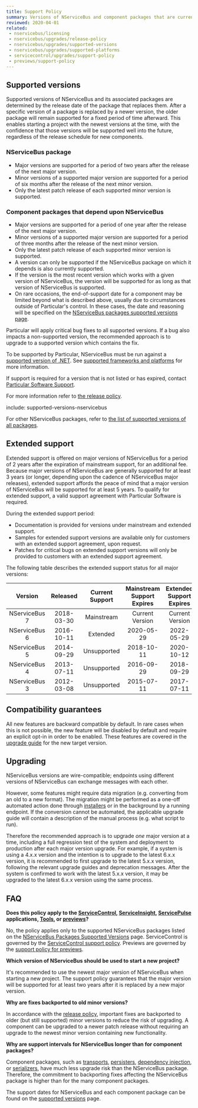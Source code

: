 ```yaml
---
title: Support Policy
summary: Versions of NServiceBus and component packages that are currently supported
reviewed: 2020-04-01
related:
 - nservicebus/licensing
 - nservicebus/upgrades/release-policy
 - nservicebus/upgrades/supported-versions
 - nservicebus/upgrades/supported-platforms
 - servicecontrol/upgrades/support-policy
 - previews/support-policy
---
```


## Supported versions

Supported versions of NServiceBus and its associated packages are determined by the release date of the package that replaces them. After a specific version of a package is replaced by a newer version, the older package will remain supported for a fixed period of time afterward. This enables starting a project with the newest versions at the time, with the confidence that those versions will be supported well into the future, regardless of the release schedule for new components.

### NServiceBus package

- Major versions are supported for a period of two years after the release of the next major version.
- Minor versions of a supported major version are supported for a period of six months after the release of the next minor version.
- Only the latest patch release of each supported minor version is supported.

### Component packages that depend upon NServiceBus

- Major versions are supported for a period of one year after the release of the next major version.
- Minor versions of a supported major version are supported for a period of three months after the release of the next minor version.
- Only the latest patch release of each supported minor version is supported.
- A version can only be supported if the NServiceBus package on which it depends is also currently supported.
- If the version is the most recent version which works with a given version of NServiceBus, the version will be supported for as long as that version of NServiceBus is supported.
- On rare occasions, the end-of-support date for a component may be limited beyond what is described above, usually due to circumstances outside of Particular's control. In these cases, the date and reasoning will be specified on the [NServiceBus packages supported versions page](supported-versions.md).

Particular will apply critical bug fixes to all supported versions. If a bug also impacts a non-supported version, the recommended approach is to upgrade to a supported version which contains the fix.

To be supported by Particular, NServiceBus must be run against a [supported version of .NET](https://dotnet.microsoft.com/en-us/platform/support/policy). See [supported frameworks and platforms](supported-platforms.md) for more information.

If support is required for a version that is not listed or has expired, contact [Particular Software Support](https://particular.net/contactus).

For more information refer to [the release policy](/nservicebus/upgrades/release-policy.md).

include: supported-versions-nservicebus

For other NServiceBus packages, refer to [the list of supported versions of all packages](supported-versions.md).

## Extended support

Extended support is offered on major versions of NServiceBus for a period of 2 years after the expiration of mainstream support, for an additional fee. Because major versions of NServiceBus are generally supported for at least 3 years (or longer, depending upon the cadence of NServiceBus major releases), extended support affords the peace of mind that a major version of NServiceBus will be supported for at least 5 years. To qualify for extended support, a valid support agreement with Particular Software is required.

During the extended support period:

- Documentation is provided for versions under mainstream and extended support.
- Samples for extended support versions are available only for customers with an extended support agreement, upon request.
- Patches for critical bugs on extended support versions will only be provided to customers with an extended support agreement.

The following table describes the extended support status for all major versions:

|Version|Released|Current Support|Mainstream Support Expires|Extended Support Expires|
|:-:|:-:|:-:|:-:|:-:|
|NServiceBus 7|2018-03-30|Mainstream|Current Version|Current Version|
|NServiceBus 6|2016-10-11|Extended|2020-05-29|2022-05-29|
|NServiceBus 5|2014-09-29|Unsupported|2018-10-11|2020-10-12|
|NServiceBus 4|2013-07-11|Unsupported|2016-09-29|2018-09-29|
|NServiceBus 3|2012-03-08|Unsupported|2015-07-11|2017-07-11|

## Compatibility guarantees

All new features are backward compatible by default. In rare cases when this is not possible, the new feature will be disabled by default and require an explicit opt-in in order to be enabled. These features are covered in the [upgrade guide](/nservicebus/upgrades/) for the new target version.

## Upgrading

NServiceBus versions are wire-compatible; endpoints using different versions of NServiceBus can exchange messages with each other.

However, some features might require data migration (e.g. converting from an old to a new format). The migration might be performed as a one-off automated action done through [installers](/nservicebus/operations/installers.md) or in the background by a running endpoint. If the conversion cannot be automated, the applicable upgrade guide will contain a description of the manual process (e.g. what script to run).

Therefore the recommended approach is to upgrade *one* major version at a time, including a full regression test of the system and deployment to production after each major version upgrade. For example, if a system is using a 4.x.x version and the intention is to upgrade to the latest 6.x.x version, it is recommended to first upgrade to the latest 5.x.x version, following the relevant upgrade guides and deprecation messages. After the system is confirmed to work with the latest 5.x.x version, it may be upgraded to the latest 6.x.x version using the same process.

## FAQ

**Does this policy apply to the [ServiceControl](/servicecontrol/), [ServiceInsight](/serviceinsight/), [ServicePulse](/servicepulse/) applications, [Tools](/nservicebus/tools/), or [previews](/previews/)?**

No, the policy applies only to the supported NServiceBus packages listed on the [NServiceBus Packages Supported Versions](supported-versions.md) page. ServiceControl is governed by the [ServiceControl support policy](/servicecontrol/upgrades/support-policy.md). Previews are governed by the [support policy for previews](/previews/support-policy.md).

**Which version of NServiceBus should be used to start a new project?**

It's recommended to use the newest major version of NServiceBus when starting a new project. The support policy guarantees that the major version will be supported for at least two years after it is replaced by a new major version.

**Why are fixes backported to old minor versions?**

In accordance with the [release policy](release-policy.md), important fixes are backported to older (but still supported) minor versions to reduce the risk of upgrading. A component can be upgraded to a newer patch release without requiring an upgrade to the newest minor version containing new functionality.

**Why are support intervals for NServiceBus longer than for component packages?**

Component packages, such as [transports](/transports/), [persisters](/persistence/), [dependency injection](/nservicebus/dependency-injection/), or [serializers](/nservicebus/serialization/), have much less upgrade risk than the NServiceBus package. Therefore, the commitment to backporting fixes affecting the NServiceBus package is higher than for the many component packages.

The support dates for NServiceBus and each component package can be found on the [supported versions](supported-versions.md) page.

<script type="text/javascript" src="supported-versions.js"></script>

